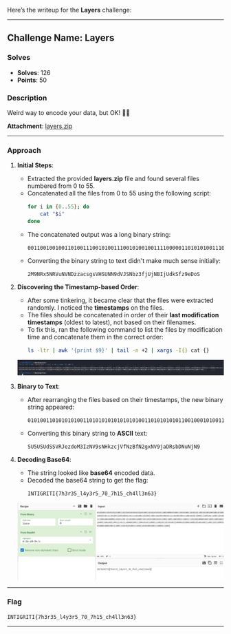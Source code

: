 Here’s the writeup for the **Layers** challenge:

---

## **Challenge Name: Layers**

### **Solves**
- **Solves**: 126  
- **Points**: 50  

### **Description**
Weird way to encode your data, but OK! 🤷‍♂️

**Attachment**: [layers.zip](Resources/layers.zip)

---

### **Approach**

1. **Initial Steps**:
   - Extracted the provided **layers.zip** file and found several files numbered from 0 to 55.
   - Concatenated all the files from 0 to 55 using the following script:
     ```bash
     for i in {0..55}; do
         cat "$i"
     done
     ```
   - The concatenated output was a long binary string:
     ```
     0011001001001101001110010100111001010010011110000011010101001110010100100101011001110101010011100101011001001110010001000111101001111010011000010110001101110011011001110111001101010110010010000101001101010101010011100100111000111001011001000101011001001010010100110100111001100010011110100011001101100110011010100101010101101010010011100100001001001001011010100101010101100100011010110101001101100110011110100011100101100101010001000110111101010011
     ```
   - Converting the binary string to text didn't make much sense initially:
     ```
     2M9NRx5NRVuNVNDzzacsgsVHSUNN9dVJSNbz3fjUjNBIjUdkSfz9eDoS
     ```

2. **Discovering the Timestamp-based Order**:
   - After some tinkering, it became clear that the files were extracted randomly. I noticed the **timestamps** on the files.
   - The files should be concatenated in order of their **last modification timestamps** (oldest to latest), not based on their filenames.
   - To fix this, ran the following command to list the files by modification time and concatenate them in the correct order:
     ```bash
     ls -ltr | awk '{print $9}' | tail -n +2 | xargs -I{} cat {}
     ```
    ![Image1](Resources/image1.png)

3. **Binary to Text**:
   - After rearranging the files based on their timestamps, the new binary string appeared:
     ```
     0101001101010101001101010101010101010011010101010110010001010011010100110101011001010010010010100110010101111010011001000110111101001101001100110100100101111010010011100101011000111001011100110100111001001000011010110111101001100011011010100101011001100110010011100111101001000010011001100100111000110010011001110111100001001110010101100011100101101010011000010100010001010010011100110110001001000100010011100111010101001110011010100100111000111001
     ```
   - Converting this binary string to **ASCII** text:
     ```
     SU5USUdSSVRJezdoM3IzNV9sNHkzcjVfNzBfN2gxNV9jaDRsbDNuNjN9
     ```

4. **Decoding Base64**:
   - The string looked like **base64** encoded data.
   - Decoded the base64 string to get the flag:
     ```
     INTIGRITI{7h3r35_l4y3r5_70_7h15_ch4ll3n63}
     ```
    ![Image2](Resources/image2.png)
---

### **Flag**
```
INTIGRITI{7h3r35_l4y3r5_70_7h15_ch4ll3n63}
```

---
